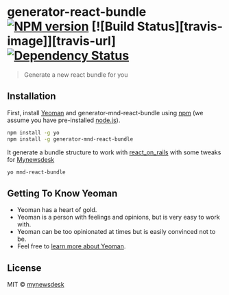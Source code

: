 # generator-react-bundle [![NPM version][npm-image]][npm-url] [![Build Status][travis-image]][travis-url] [![Dependency Status][daviddm-image]][daviddm-url]
> Generate a new react bundle for you

## Installation

First, install [Yeoman](http://yeoman.io) and generator-mnd-react-bundle using [npm](https://www.npmjs.com/) (we assume you have pre-installed [node.js](https://nodejs.org/)).

```bash
npm install -g yo
npm install -g generator-mnd-react-bundle
```

It generate a bundle structure to work with [react_on_rails](https://github.com/shakacode/react_on_rails) with some tweaks for [Mynewsdesk](https://www.mynewsdesk.com)

```bash
yo mnd-react-bundle
```

## Getting To Know Yeoman

 * Yeoman has a heart of gold.
 * Yeoman is a person with feelings and opinions, but is very easy to work with.
 * Yeoman can be too opinionated at times but is easily convinced not to be.
 * Feel free to [learn more about Yeoman](http://yeoman.io/).

## License

MIT © [mynewsdesk]()


[npm-image]: https://badge.fury.io/js/generator-mnd-react-bundle.svg
[npm-url]: https://npmjs.org/package/generator-mnd-react-bundle
[daviddm-image]: https://david-dm.org/mynewsdesk/generator-mnd-react-bundle.svg?theme=shields.io
[daviddm-url]: https://david-dm.org/mynewsdesk/generator-mnd-react-bundle
